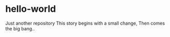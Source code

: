 # hello-world
Just another repository
This story begins with a small change,
Then comes the big bang..
